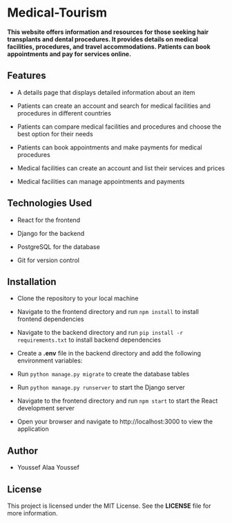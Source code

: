 # Medical-Tourism

**This website offers information and resources for those seeking hair transplants and dental procedures. It provides details on medical facilities, procedures, and travel accommodations. Patients can book appointments and pay for services online.**

## Features


 - A details page that displays detailed information about an item
 
 - Patients can create an account and search for medical facilities and procedures in different countries
 
 - Patients can compare medical facilities and procedures and choose the best option for their needs
 
 - Patients can book appointments and make payments for medical procedures
 
 - Medical facilities can create an account and list their services and prices
 
 - Medical facilities can manage appointments and payments

## Technologies Used

 - React for the frontend
 
 - Django for the backend

 - PostgreSQL for the database

 - Git for version control

## Installation
 - Clone the repository to your local machine
- Navigate to the frontend directory and run ```npm install``` to install frontend   dependencies
 - Navigate to the backend directory and run ```pip install -r requirements.txt``` to install backend dependencies
 - Create a **.env** file in the backend directory and add the following environment variables:


 - Run ```python manage.py migrate``` to create the database tables
 - Run ```python manage.py runserver``` to start the Django server
 - Navigate to the frontend directory and run ```npm start``` to start the React development server
 - Open your browser and navigate to http://localhost:3000 to view the application
## Author

 - Youssef Alaa Youssef 

## License
This project is licensed under the MIT License. See the **LICENSE** file for more information.

